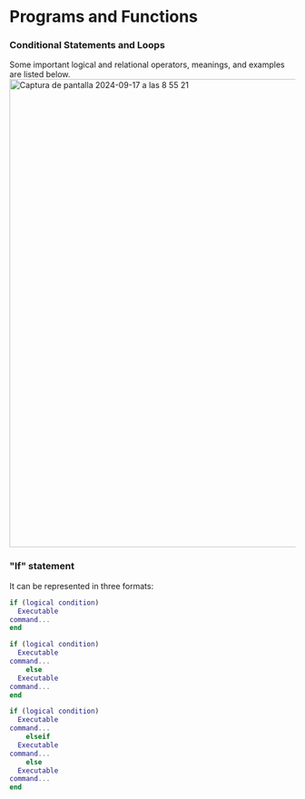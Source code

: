 # Programs and Functions

### Conditional Statements and Loops

Some important logical and relational operators, meanings, and examples are listed below. 
<img width="825" alt="Captura de pantalla 2024-09-17 a las 8 55 21" src="https://github.com/user-attachments/assets/8f4f33e5-7014-4b21-a802-9b6366edfda1">

### "If" statement 
It can be represented in three formats:

```matlab
if (logical condition)
  Executable
command...
end
```

```matlab
if (logical condition)
  Executable
command...
    else
  Executable
command...
end
```

```matlab
if (logical condition)
  Executable
command...
    elseif
  Executable
command...
    else
  Executable
command...
end
```





